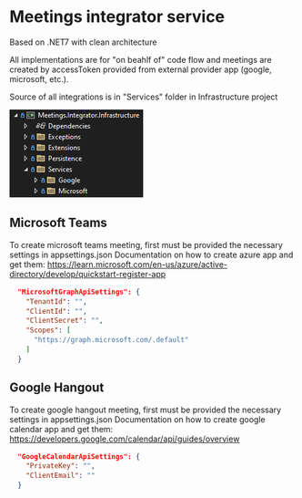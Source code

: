 
# Meetings integrator service
Based on .NET7 with clean architecture
> 
All implementations are for "on beahlf of" code flow and meetings are created by accessToken provided from external provider app (google, microsoft, etc.).
> 

Source of all integrations is in "Services" folder in Infrastructure project
> 
![](https://github.com/AnastasKosstow/Meetings.Integrator/blob/main/integrations.png)

Microsoft Teams
--------------
To create microsoft teams meeting, first must be provided the necessary settings in appsettings.json
Documentation on how to create azure app and get them: https://learn.microsoft.com/en-us/azure/active-directory/develop/quickstart-register-app
> 
```json
  "MicrosoftGraphApiSettings": {
    "TenantId": "",
    "ClientId": "",
    "ClientSecret": "",
    "Scopes": [
      "https://graph.microsoft.com/.default"
    ]
  }
```

Google Hangout
--------------
To create google hangout meeting, first must be provided the necessary settings in appsettings.json
Documentation on how to create google calendar app and get them: https://developers.google.com/calendar/api/guides/overview
> 
```json
  "GoogleCalendarApiSettings": {
    "PrivateKey": "",
    "ClientEmail": ""
  }
```

